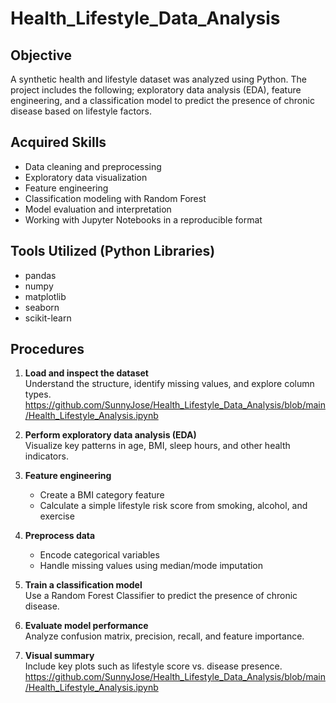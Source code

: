 # Health_Lifestyle_Data_Analysis
## Objective
A synthetic health and lifestyle dataset was analyzed using Python. The project includes the following; exploratory data analysis (EDA), feature engineering, and a classification model to predict the presence of chronic disease based on lifestyle factors.
## Acquired Skills
- Data cleaning and preprocessing
- Exploratory data visualization
- Feature engineering
- Classification modeling with Random Forest
- Model evaluation and interpretation
- Working with Jupyter Notebooks in a reproducible format
## Tools Utilized (Python Libraries)
- pandas
- numpy
- matplotlib
- seaborn
- scikit-learn
## Procedures
1. **Load and inspect the dataset**  
   Understand the structure, identify missing values, and explore column types.
https://github.com/SunnyJose/Health_Lifestyle_Data_Analysis/blob/main/Health_Lifestyle_Analysis.ipynb

3. **Perform exploratory data analysis (EDA)**  
   Visualize key patterns in age, BMI, sleep hours, and other health indicators.

4. **Feature engineering**  
   - Create a BMI category feature  
   - Calculate a simple lifestyle risk score from smoking, alcohol, and exercise

5. **Preprocess data**  
   - Encode categorical variables  
   - Handle missing values using median/mode imputation

6. **Train a classification model**  
   Use a Random Forest Classifier to predict the presence of chronic disease.

7. **Evaluate model performance**  
   Analyze confusion matrix, precision, recall, and feature importance.

8. **Visual summary**  
   Include key plots such as lifestyle score vs. disease presence.
   https://github.com/SunnyJose/Health_Lifestyle_Data_Analysis/blob/main/Health_Lifestyle_Analysis.ipynb
   
